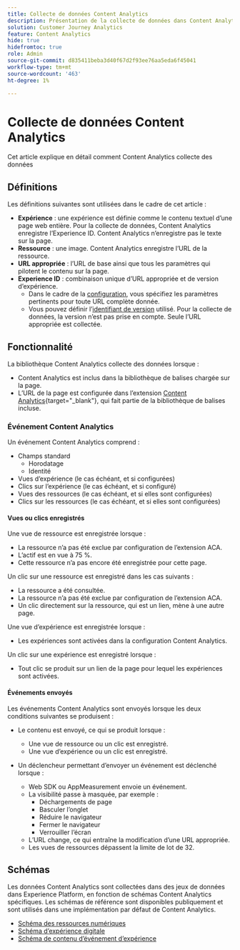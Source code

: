 ```yaml
---
title: Collecte de données Content Analytics
description: Présentation de la collecte de données dans Content Analytics
solution: Customer Journey Analytics
feature: Content Analytics
hide: true
hidefromtoc: true
role: Admin
source-git-commit: d835411beba3d40f67d2f93ee76aa5eda6f45041
workflow-type: tm+mt
source-wordcount: '463'
ht-degree: 1%

---
```



# Collecte de données Content Analytics

Cet article explique en détail comment Content Analytics collecte des données


## Définitions

Les définitions suivantes sont utilisées dans le cadre de cet article :

* **Expérience** : une expérience est définie comme le contenu textuel d’une page web entière. Pour la collecte de données, Content Analytics enregistre l’Experience ID. Content Analytics n’enregistre pas le texte sur la page.
* **Ressource** : une image. Content Analytics enregistre l’URL de la ressource.
* **URL appropriée** : l’URL de base ainsi que tous les paramètres qui pilotent le contenu sur la page.
* **Experience ID** : combinaison unique d’URL appropriée et de version d’expérience.
   * Dans le cadre de la [configuration](configuration.md), vous spécifiez les paramètres pertinents pour toute URL complète donnée.
   * Vous pouvez définir l’[identifiant de version](manual.md#versioning) utilisé. Pour la collecte de données, la version n’est pas prise en compte. Seule l’URL appropriée est collectée.

## Fonctionnalité

La bibliothèque Content Analytics collecte des données lorsque :

* Content Analytics est inclus dans la bibliothèque de balises chargée sur la page.
* L’URL de la page est configurée dans l’extension [Content Analytics](https://experienceleague.adobe.com/en/docs/experience-platform/tags/extensions/client/content-analytics/overview){target="_blank"}, qui fait partie de la bibliothèque de balises incluse.


### Événement Content Analytics

Un événement Content Analytics comprend :

* Champs standard
   * Horodatage
   * Identité
* Vues d’expérience (le cas échéant, et si configurées)
* Clics sur l’expérience (le cas échéant, et si configuré)
* Vues des ressources (le cas échéant, et si elles sont configurées)
* Clics sur les ressources (le cas échéant, et si elles sont configurées)

#### Vues ou clics enregistrés

Une vue de ressource est enregistrée lorsque :

* La ressource n’a pas été exclue par configuration de l’extension ACA.
* L’actif est en vue à 75 %.
* Cette ressource n’a pas encore été enregistrée pour cette page.

Un clic sur une ressource est enregistré dans les cas suivants :

* La ressource a été consultée.
* La ressource n’a pas été exclue par configuration de l’extension ACA.
* Un clic directement sur la ressource, qui est un lien, mène à une autre page.

Une vue d’expérience est enregistrée lorsque :

* Les expériences sont activées dans la configuration Content Analytics.

Un clic sur une expérience est enregistré lorsque :

* Tout clic se produit sur un lien de la page pour lequel les expériences sont activées.


#### Événements envoyés

Les événements Content Analytics sont envoyés lorsque les deux conditions suivantes se produisent :

* Le contenu est envoyé, ce qui se produit lorsque :

   * Une vue de ressource ou un clic est enregistré.
   * Une vue d’expérience ou un clic est enregistré.

* Un déclencheur permettant d’envoyer un événement est déclenché lorsque :

   * Web SDK ou AppMeasurement envoie un événement.
   * La visibilité passe à masquée, par exemple :
      * Déchargements de page
      * Basculer l’onglet
      * Réduire le navigateur
      * Fermer le navigateur
      * Verrouiller l’écran
   * L’URL change, ce qui entraîne la modification d’une URL appropriée.
   * Les vues de ressources dépassent la limite de lot de 32.


## Schémas

Les données Content Analytics sont collectées dans des jeux de données dans Experience Platform, en fonction de schémas Content Analytics spécifiques. Les schémas de référence sont disponibles publiquement et sont utilisés dans une implémentation par défaut de Content Analytics.

* [Schéma des ressources numériques](https://github.com/adobe/xdm/blob/master/components/classes/digital-asset.schema.json)
* [Schéma d’expérience digitale](https://github.com/adobe/xdm/blob/master/components/classes/digital-experience.schema.json)
* [Schéma de contenu d’événement d’expérience](https://github.com/adobe/xdm/blob/master/components/fieldgroups/experience-event/experienceevent-content.schema.json)
